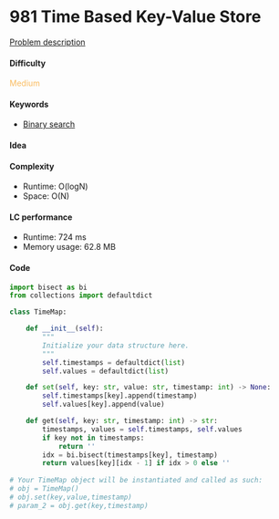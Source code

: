 981 Time Based Key-Value Store
=======================
[Problem description](https://leetcode.com/problems/time-based-key-value-store/)

#### Difficulty
<span style="color:#FABC60">Medium</span>

#### Keywords
- [Binary search](../categories/binary_search.md)

#### Idea

#### Complexity
- Runtime: O(logN) 
- Space: O(N)

#### LC performance
- Runtime: 724 ms
- Memory usage: 62.8 MB

#### Code
```python
import bisect as bi
from collections import defaultdict

class TimeMap:

    def __init__(self):
        """
        Initialize your data structure here.
        """
        self.timestamps = defaultdict(list)
        self.values = defaultdict(list)

    def set(self, key: str, value: str, timestamp: int) -> None:
        self.timestamps[key].append(timestamp)
        self.values[key].append(value)

    def get(self, key: str, timestamp: int) -> str:
        timestamps, values = self.timestamps, self.values
        if key not in timestamps:
            return ''
        idx = bi.bisect(timestamps[key], timestamp)
        return values[key][idx - 1] if idx > 0 else ''
        
# Your TimeMap object will be instantiated and called as such:
# obj = TimeMap()
# obj.set(key,value,timestamp)
# param_2 = obj.get(key,timestamp)
```